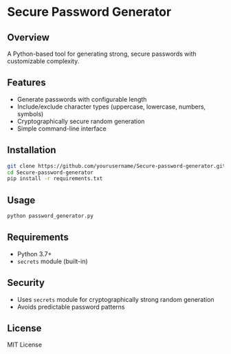 # Secure Password Generator

## Overview
A Python-based tool for generating strong, secure passwords with customizable complexity.

## Features
- Generate passwords with configurable length
- Include/exclude character types (uppercase, lowercase, numbers, symbols)
- Cryptographically secure random generation
- Simple command-line interface

## Installation
```bash
git clone https://github.com/yourusername/Secure-password-generator.git
cd Secure-password-generator
pip install -r requirements.txt
```

## Usage
```bash
python password_generator.py
```

## Requirements
- Python 3.7+
- `secrets` module (built-in)

## Security
- Uses `secrets` module for cryptographically strong random generation
- Avoids predictable password patterns

## License
MIT License
